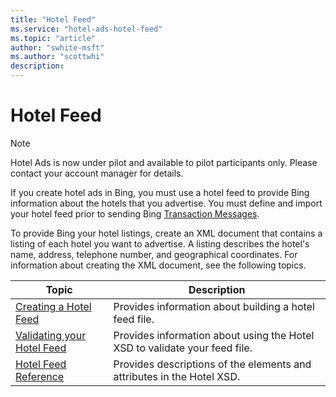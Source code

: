 ```yaml
---
title: "Hotel Feed"
ms.service: "hotel-ads-hotel-feed"
ms.topic: "article"
author: "swhite-msft"
ms.author: "scottwhi"
description: 
---
```

# Hotel Feed
> [!NOTE]
> Hotel Ads is now under pilot and available to pilot participants only. Please contact your account manager for details.

If you create hotel ads in Bing, you must use a hotel feed to provide Bing information about the hotels that you advertise. You must define and import your hotel feed prior to sending Bing [Transaction Messages](../transaction-message/transaction-message.md).

To provide Bing your hotel listings, create an XML document that contains a listing of each hotel you want to advertise. A listing describes the hotel's name, address, telephone number, and geographical coordinates. For information about creating the XML document, see the following topics.

|Topic|Description
|-|-
|[Creating a Hotel Feed](../hotel-feed/create-hotel-feed.md)|Provides information about building a hotel feed file.
|[Validating your Hotel Feed](../hotel-feed/validate-hotel-feed.md)|Provides information about using the Hotel XSD to validate your feed file.
|[Hotel Feed Reference](../hotel-feed/reference.md)|Provides descriptions of the elements and attributes in the Hotel XSD.

